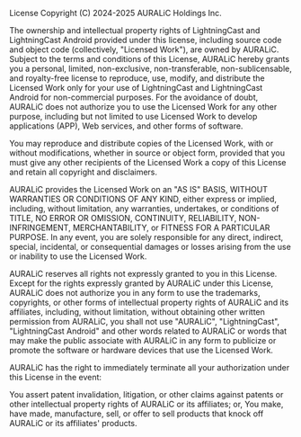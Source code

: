 License
Copyright (C) 2024-2025 AURALiC Holdings Inc.

The ownership and intellectual property rights of LightningCast and LightningCast Android provided under this license, including source code and object code (collectively, "Licensed Work"), are owned by AURALiC. Subject to the terms and conditions of this License, AURALiC hereby grants you a personal, limited, non-exclusive, non-transferable, non-sublicensable, and royalty-free license to reproduce, use, modify, and distribute the Licensed Work only for your use of LightningCast and LightningCast Android for non-commercial purposes. For the avoidance of doubt, AURALiC does not authorize you to use the Licensed Work for any other purpose, including but not limited to use Licensed Work to develop applications (APP), Web services, and other forms of software.

You may reproduce and distribute copies of the Licensed Work, with or without modifications, whether in source or object form, provided that you must give any other recipients of the Licensed Work a copy of this License and retain all copyright and disclaimers.

AURALiC provides the Licensed Work on an "AS IS" BASIS, WITHOUT WARRANTIES OR CONDITIONS OF ANY KIND, either express or implied, including, without limitation, any warranties, undertakes, or conditions of TITLE, NO ERROR OR OMISSION, CONTINUITY, RELIABILITY, NON-INFRINGEMENT, MERCHANTABILITY, or FITNESS FOR A PARTICULAR PURPOSE. In any event, you are solely responsible for any direct, indirect, special, incidental, or consequential damages or losses arising from the use or inability to use the Licensed Work.

AURALiC reserves all rights not expressly granted to you in this License. Except for the rights expressly granted by AURALiC under this License, AURALiC does not authorize you in any form to use the trademarks, copyrights, or other forms of intellectual property rights of AURALiC and its affiliates, including, without limitation, without obtaining other written permission from AURALiC, you shall not use "AURALiC", "LightningCast", "LightningCast Android" and other words related to AURALiC or words that may make the public associate with AURALiC in any form to publicize or promote the software or hardware devices that use the Licensed Work.

AURALiC has the right to immediately terminate all your authorization under this License in the event:

You assert patent invalidation, litigation, or other claims against patents or other intellectual property rights of AURALiC or its affiliates; or,
You make, have made, manufacture, sell, or offer to sell products that knock off AURALiC or its affiliates' products.
